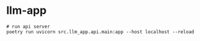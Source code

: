# llm-app


```
# run api server
poetry run uvicorn src.llm_app.api.main:app --host localhost --reload
```
